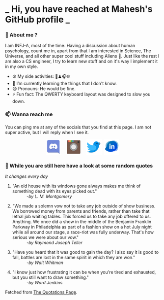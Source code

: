 # **_ Hi, you have reached at Mahesh's GitHub profile _**
### 🌸 About me ?
I am INFJ-A, most of the time. Having a discussion about human psychology, count me in, apart from that I am interested in Science, The Universe, and all other super cool stuff including Aliens 🤫. Just like the rest I am also a CS engineer, I try to learn new stuff and on it's way I implement it in my own style. 
- ☮ My side activities: 🎨♟🎧🌐
- 🌱 I’m currently learning the things that I don't know.
- 😄 Pronouns: He would be fine.
- ⚡ Fun fact: The QWERTY keyboard layout was designed to slow you down.

### 📫 Wanna reach me
You can ping me at any of the socials that you find at this page. I am not super active, but I will reply when I see it.
<p align="center">
<a href="https://discordapp.com/users/733328856957714472"><img src="./Assets/Papirus-Team-Papirus-Apps-Discord.svg" height="50px" width="50px" ></a>&nbsp; &nbsp;  
<a href ="https://instagram.com/obl1v_on"><img src="./Assets/Papirus-Team-Papirus-Apps-Instagram.svg" height="50px" width="50px" ></a>&nbsp;  &nbsp; 
<a href ="https://twitter.com/MaheshN2000"><img src="./Assets/Papirus-Team-Papirus-Apps-Twitter.svg" height ="50px" width="50px" ></a>&nbsp;
<a href ="https://linkedin.com/in/mahesh2000"><img src="./Assets/in.png" height ="50px" width="50px" ></a>

</p>



### 🔰 While you are still here have a look at some random quotes
*It changes every day*

<!-- BLOG-POST-LIST:START -->
 1.  "An old house with its windows gone always makes me think of something dead with its eyes picked out." <br> &emsp;&emsp;&emsp; <i>-by L. M. Montgomery</i> 

 2.  "We made a solemn vow not to take any job outside of show business. We borrowed money from parents and friends, rather than take that lethal job waiting tables. This forced us to take any job offered to us. Anything. We once did a show in the middle of the Benjamin Franklin Parkway in Philadelphia as part of a fashion show on a hot July night while all around our stage, a race-riot was fully underway. That's how serious we were about our vow." <br> &emsp;&emsp;&emsp; <i>-by Raymond Joseph Teller</i> 

 3.  "Have you heard that it was good to gain the day? I also say it is good to fall, battles are lost in the same spirit in which they are won." <br> &emsp;&emsp;&emsp; <i>-by Walt Whitman</i> 

 4.  "I know just how frustrating it can be when you're tired and exhausted, but you still want to draw something." <br> &emsp;&emsp;&emsp; <i>-by Ward Jenkins</i> 
<!-- BLOG-POST-LIST:END -->
Fetched from <a href="http://www.quotationspage.com/data/mqotd.rss"> The Quotations Page</a>.
<!-- The above quotes are fetched from " http://www.quotationspage.com/data/mqotd.rss " and the github action used was gautamkrishnar/blog-post-workflow@master -->
